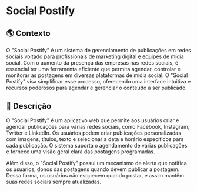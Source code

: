 # Social Postify

## 🌎 Contexto

O "Social Postify" é um sistema de gerenciamento de publicações em redes sociais voltado para profissionais de marketing digital e equipes de mídia social. Com o aumento da presença das empresas nas redes sociais, é essencial ter uma ferramenta eficiente que permita agendar, controlar e monitorar as postagens em diversas plataformas de mídia social. O "Social Postify" visa simplificar esse processo, oferecendo uma interface intuitiva e recursos poderosos para agendar e gerenciar o conteúdo a ser publicado.

## 📝 Descrição

O "Social Postify" é um aplicativo web que permite aos usuários criar e agendar publicações para várias redes sociais, como Facebook, Instagram, Twitter e LinkedIn. Os usuários podem criar publicações personalizadas com imagens, títulos, texto e selecionar a data e horário específicos para cada publicação. O sistema suporta o agendamento de várias publicações e fornece uma visão geral clara das postagens programadas.

Além disso, o "Social Postify" possui um mecanismo de alerta que notifica os usuários, donos das postagens quando devem publicar a postagem. Dessa forma, os usuários não esquecem quando postar, e assim mantêm suas redes sociais sempre atualizadas.